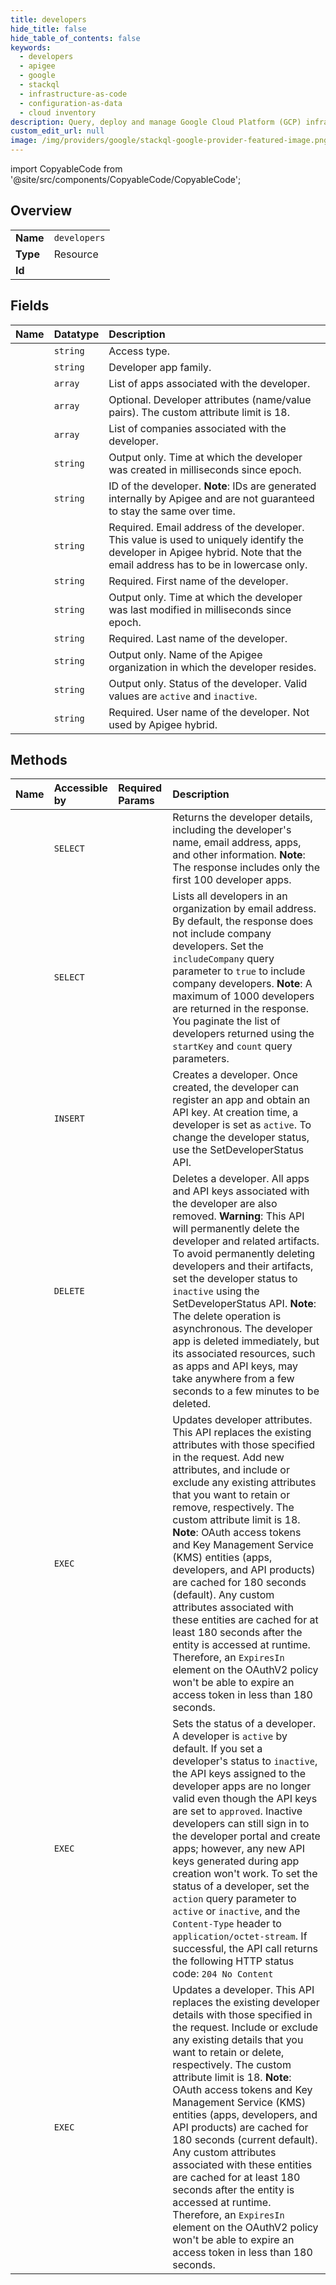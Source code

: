```yaml
---
title: developers
hide_title: false
hide_table_of_contents: false
keywords:
  - developers
  - apigee
  - google    
  - stackql
  - infrastructure-as-code
  - configuration-as-data
  - cloud inventory
description: Query, deploy and manage Google Cloud Platform (GCP) infrastructure and resources using SQL
custom_edit_url: null
image: /img/providers/google/stackql-google-provider-featured-image.png
---
```


import CopyableCode from '@site/src/components/CopyableCode/CopyableCode';




## Overview
<table><tbody>
<tr><td><b>Name</b></td><td><code>developers</code></td></tr>
<tr><td><b>Type</b></td><td>Resource</td></tr>
<tr><td><b>Id</b></td><td><CopyableCode code="google.apigee.developers" /></td></tr>
</tbody></table>

## Fields
| Name | Datatype | Description |
|:-----|:---------|:------------|
| <CopyableCode code="accessType" /> | `string` | Access type. |
| <CopyableCode code="appFamily" /> | `string` | Developer app family. |
| <CopyableCode code="apps" /> | `array` | List of apps associated with the developer. |
| <CopyableCode code="attributes" /> | `array` | Optional. Developer attributes (name/value pairs). The custom attribute limit is 18. |
| <CopyableCode code="companies" /> | `array` | List of companies associated with the developer. |
| <CopyableCode code="createdAt" /> | `string` | Output only. Time at which the developer was created in milliseconds since epoch. |
| <CopyableCode code="developerId" /> | `string` | ID of the developer. **Note**: IDs are generated internally by Apigee and are not guaranteed to stay the same over time. |
| <CopyableCode code="email" /> | `string` | Required. Email address of the developer. This value is used to uniquely identify the developer in Apigee hybrid. Note that the email address has to be in lowercase only. |
| <CopyableCode code="firstName" /> | `string` | Required. First name of the developer. |
| <CopyableCode code="lastModifiedAt" /> | `string` | Output only. Time at which the developer was last modified in milliseconds since epoch. |
| <CopyableCode code="lastName" /> | `string` | Required. Last name of the developer. |
| <CopyableCode code="organizationName" /> | `string` | Output only. Name of the Apigee organization in which the developer resides. |
| <CopyableCode code="status" /> | `string` | Output only. Status of the developer. Valid values are `active` and `inactive`. |
| <CopyableCode code="userName" /> | `string` | Required. User name of the developer. Not used by Apigee hybrid. |
## Methods
| Name | Accessible by | Required Params | Description |
|:-----|:--------------|:----------------|:------------|
| <CopyableCode code="organizations_developers_get" /> | `SELECT` | <CopyableCode code="developersId, organizationsId" /> | Returns the developer details, including the developer's name, email address, apps, and other information. **Note**: The response includes only the first 100 developer apps. |
| <CopyableCode code="organizations_developers_list" /> | `SELECT` | <CopyableCode code="organizationsId" /> | Lists all developers in an organization by email address. By default, the response does not include company developers. Set the `includeCompany` query parameter to `true` to include company developers. **Note**: A maximum of 1000 developers are returned in the response. You paginate the list of developers returned using the `startKey` and `count` query parameters. |
| <CopyableCode code="organizations_developers_create" /> | `INSERT` | <CopyableCode code="organizationsId" /> | Creates a developer. Once created, the developer can register an app and obtain an API key. At creation time, a developer is set as `active`. To change the developer status, use the SetDeveloperStatus API. |
| <CopyableCode code="organizations_developers_delete" /> | `DELETE` | <CopyableCode code="developersId, organizationsId" /> | Deletes a developer. All apps and API keys associated with the developer are also removed. **Warning**: This API will permanently delete the developer and related artifacts. To avoid permanently deleting developers and their artifacts, set the developer status to `inactive` using the SetDeveloperStatus API. **Note**: The delete operation is asynchronous. The developer app is deleted immediately, but its associated resources, such as apps and API keys, may take anywhere from a few seconds to a few minutes to be deleted. |
| <CopyableCode code="organizations_developers_attributes" /> | `EXEC` | <CopyableCode code="developersId, organizationsId" /> | Updates developer attributes. This API replaces the existing attributes with those specified in the request. Add new attributes, and include or exclude any existing attributes that you want to retain or remove, respectively. The custom attribute limit is 18. **Note**: OAuth access tokens and Key Management Service (KMS) entities (apps, developers, and API products) are cached for 180 seconds (default). Any custom attributes associated with these entities are cached for at least 180 seconds after the entity is accessed at runtime. Therefore, an `ExpiresIn` element on the OAuthV2 policy won't be able to expire an access token in less than 180 seconds. |
| <CopyableCode code="organizations_developers_set_developer_status" /> | `EXEC` | <CopyableCode code="developersId, organizationsId" /> | Sets the status of a developer. A developer is `active` by default. If you set a developer's status to `inactive`, the API keys assigned to the developer apps are no longer valid even though the API keys are set to `approved`. Inactive developers can still sign in to the developer portal and create apps; however, any new API keys generated during app creation won't work. To set the status of a developer, set the `action` query parameter to `active` or `inactive`, and the `Content-Type` header to `application/octet-stream`. If successful, the API call returns the following HTTP status code: `204 No Content` |
| <CopyableCode code="organizations_developers_update" /> | `EXEC` | <CopyableCode code="developersId, organizationsId" /> | Updates a developer. This API replaces the existing developer details with those specified in the request. Include or exclude any existing details that you want to retain or delete, respectively. The custom attribute limit is 18. **Note**: OAuth access tokens and Key Management Service (KMS) entities (apps, developers, and API products) are cached for 180 seconds (current default). Any custom attributes associated with these entities are cached for at least 180 seconds after the entity is accessed at runtime. Therefore, an `ExpiresIn` element on the OAuthV2 policy won't be able to expire an access token in less than 180 seconds. |
